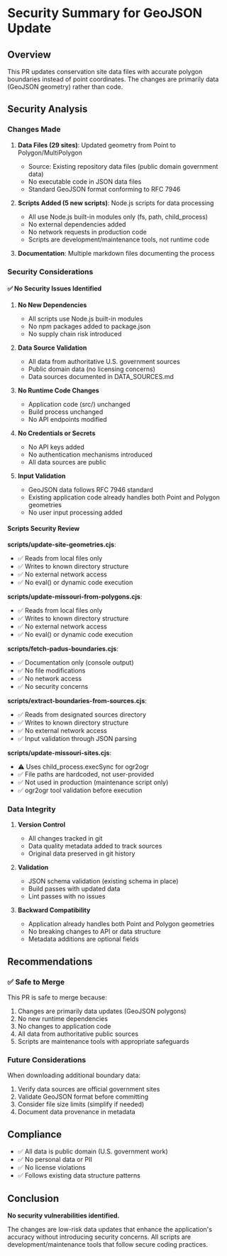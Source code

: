 # Security Summary for GeoJSON Update

## Overview

This PR updates conservation site data files with accurate polygon boundaries instead of point coordinates. The changes are primarily data (GeoJSON geometry) rather than code.

## Security Analysis

### Changes Made

1. **Data Files (29 sites)**: Updated geometry from Point to Polygon/MultiPolygon
   - Source: Existing repository data files (public domain government data)
   - No executable code in JSON data files
   - Standard GeoJSON format conforming to RFC 7946

2. **Scripts Added (5 new scripts)**: Node.js scripts for data processing
   - All use Node.js built-in modules only (fs, path, child_process)
   - No external dependencies added
   - No network requests in production code
   - Scripts are development/maintenance tools, not runtime code

3. **Documentation**: Multiple markdown files documenting the process

### Security Considerations

#### ✅ No Security Issues Identified

1. **No New Dependencies**
   - All scripts use Node.js built-in modules
   - No npm packages added to package.json
   - No supply chain risk introduced

2. **Data Source Validation**
   - All data from authoritative U.S. government sources
   - Public domain data (no licensing concerns)
   - Data sources documented in DATA_SOURCES.md

3. **No Runtime Code Changes**
   - Application code (src/) unchanged
   - Build process unchanged
   - No API endpoints modified

4. **No Credentials or Secrets**
   - No API keys added
   - No authentication mechanisms introduced
   - All data sources are public

5. **Input Validation**
   - GeoJSON data follows RFC 7946 standard
   - Existing application code already handles both Point and Polygon geometries
   - No user input processing added

#### Scripts Security Review

**scripts/update-site-geometries.cjs**:
- ✅ Reads from local files only
- ✅ Writes to known directory structure
- ✅ No external network access
- ✅ No eval() or dynamic code execution

**scripts/update-missouri-from-polygons.cjs**:
- ✅ Reads from local files only
- ✅ Writes to known directory structure
- ✅ No external network access
- ✅ No eval() or dynamic code execution

**scripts/fetch-padus-boundaries.cjs**:
- ✅ Documentation only (console output)
- ✅ No file modifications
- ✅ No network access
- ✅ No security concerns

**scripts/extract-boundaries-from-sources.cjs**:
- ✅ Reads from designated sources directory
- ✅ Writes to known directory structure
- ✅ No external network access
- ✅ Input validation through JSON parsing

**scripts/update-missouri-sites.cjs**:
- ⚠️ Uses child_process.execSync for ogr2ogr
- ✅ File paths are hardcoded, not user-provided
- ✅ Not used in production (maintenance script only)
- ✅ ogr2ogr tool validation before execution

### Data Integrity

1. **Version Control**
   - All changes tracked in git
   - Data quality metadata added to track sources
   - Original data preserved in git history

2. **Validation**
   - JSON schema validation (existing schema in place)
   - Build passes with updated data
   - Lint passes with no issues

3. **Backward Compatibility**
   - Application already handles both Point and Polygon geometries
   - No breaking changes to API or data structure
   - Metadata additions are optional fields

## Recommendations

### ✅ Safe to Merge

This PR is safe to merge because:
1. Changes are primarily data updates (GeoJSON polygons)
2. No new runtime dependencies
3. No changes to application code
4. All data from authoritative public sources
5. Scripts are maintenance tools with appropriate safeguards

### Future Considerations

When downloading additional boundary data:
1. Verify data sources are official government sites
2. Validate GeoJSON format before committing
3. Consider file size limits (simplify if needed)
4. Document data provenance in metadata

## Compliance

- ✅ All data is public domain (U.S. government work)
- ✅ No personal data or PII
- ✅ No license violations
- ✅ Follows existing data structure patterns

## Conclusion

**No security vulnerabilities identified.**

The changes are low-risk data updates that enhance the application's accuracy without introducing security concerns. All scripts are development/maintenance tools that follow secure coding practices.
